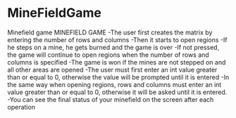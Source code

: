 # MineFieldGame
 Minefield game
 MINEFIELD GAME
-The user first creates the matrix by entering the number of rows and columns
-Then it starts to open regions 
-If he steps on a mine, he gets burned and the game is over
-If not pressed, the game will continue to open regions when the number of rows and columns is specified
-The game is won if the mines are not stepped on and all other areas are opened
-The user must first enter an int value greater than or equal to 0, otherwise the value will be prompted until it is entered
-In the same way when opening regions, rows and columns must enter an int value greater than or equal to 0, otherwise it will be asked until it is entered.
-You can see the final status of your minefield on the screen after each operation 
